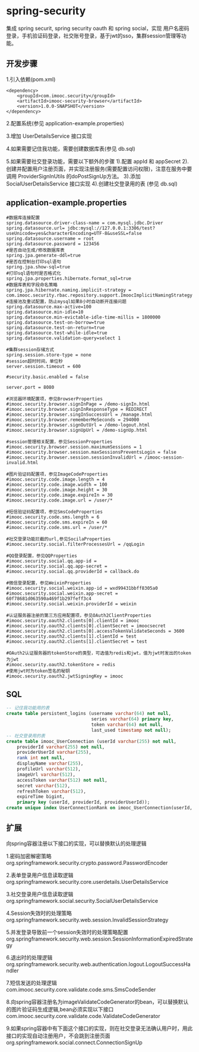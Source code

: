 # spring-security

集成 spring securit, spring security oauth 和 spring social，实现 用户名密码登录，手机验证码登录，社交账号登录，基于jwt的sso，集群session管理等功能。

## 开发步骤

1.引入依赖(pom.xml)

```
<dependency>
	<groupId>com.imooc.security</groupId>
	<artifactId>imooc-security-browser</artifactId>
	<version>1.0.0-SNAPSHOT</version>
</dependency>
```

2.配置系统(参见 application-example.properties)

3.增加 UserDetailsService 接口实现

4.如果需要记住我功能，需要创建数据库表(参见 db.sql)

5.如果需要社交登录功能，需要以下额外的步骤
1).配置 appId 和 appSecret
2).创建并配置用户注册页面，并实现注册服务(需要配置访问权限)，注意在服务中要调用 ProviderSignInUtils 的doPostSignUp方法。
3).添加 SocialUserDetailsService 接口实现
4).创建社交登录用的表 (参见 db.sql)

## application-example.properties

```
#数据库连接配置
spring.datasource.driver-class-name = com.mysql.jdbc.Driver
spring.datasource.url= jdbc:mysql://127.0.0.1:3306/test?useUnicode=yes&characterEncoding=UTF-8&useSSL=false
spring.datasource.username = root
spring.datasource.password = 123456
#是否自动生成/修改数据库表
spring.jpa.generate-ddl=true
#是否在控制台打印sql语句
spring.jpa.show-sql=true
#打印sql语句时是否格式化
spring.jpa.properties.hibernate.format_sql=true
#数据库表和字段命名策略
spring.jpa.hibernate.naming.implicit-strategy = com.imooc.security.rbac.repository.support.ImoocImplicitNamingStrategy
#连接池及重试配置，防止mysql如果8小时自动断开连接问题
spring.datasource.max-active=100
spring.datasource.min-idle=10
spring.datasource.min-evictable-idle-time-millis = 1800000
spring.datasource.test-on-borrow=true
spring.datasource.test-on-return=true
spring.datasource.test-while-idle=true
spring.datasource.validation-query=select 1

#集群session存储方式
spring.session.store-type = none
#session超时时间，单位秒
server.session.timeout = 600

#security.basic.enabled = false

server.port = 8080

#浏览器环境配置项，参见BrowserProperties
#imooc.security.browser.signInPage = /demo-signIn.html
#imooc.security.browser.signInResponseType = REDIRECT
#imooc.security.browser.singInSuccessUrl = /manage.html
#imooc.security.browser.rememberMeSeconds = 294000
#imooc.security.browser.signOutUrl = /demo-logout.html
#imooc.security.browser.signUpUrl = /demo-signUp.html

#session管理相关配置，参见SessionProperties
#imooc.security.browser.session.maximumSessions = 1
#imooc.security.browser.session.maxSessionsPreventsLogin = false
#imooc.security.browser.session.sessionInvalidUrl = /imooc-session-invalid.html

#图片验证码配置项，参见ImageCodeProperties
#imooc.security.code.image.length = 4
#imooc.security.code.image.width = 100
#imooc.security.code.image.height = 30
#imooc.security.code.image.expireIn = 30
#imooc.security.code.image.url = /user/*

#短信验证码配置项，参见SmsCodeProperties
#imooc.security.code.sms.length = 6
#imooc.security.code.sms.expireIn = 60
#imooc.security.code.sms.url = /user/*

#社交登录功能拦截的url,参见SocilaProperties
#imooc.security.social.filterProcessesUrl = /qqLogin

#QQ登录配置，参见QQProperties
#imooc.security.social.qq.app-id = 
#imooc.security.social.qq.app-secret = 
#imooc.security.social.qq.providerId = callback.do

#微信登录配置，参见WeixinProperties
#imooc.security.social.weixin.app-id = wxd99431bbff8305a0
#imooc.security.social.weixin.app-secret = 60f78681d063590a469f1b297feff3c4
#imooc.security.social.weixin.providerId = weixin

#认证服务器注册的第三方应用配置项，参见OAuth2ClientProperties
#imooc.security.oauth2.clients[0].clientId = imooc
#imooc.security.oauth2.clients[0].clientSecret = imoocsecret
#imooc.security.oauth2.clients[0].accessTokenValidateSeconds = 3600
#imooc.security.oauth2.clients[1].clientId = test
#imooc.security.oauth2.clients[1].clientSecret = test

#OAuth2认证服务器的tokenStore的类型，可选值为redis和jwt，值为jwt时发出的token为jwt
#imooc.security.oauth2.tokenStore = redis
#使用jwt时为token签名的秘钥
#imooc.security.oauth2.jwtSigningKey = imooc

```

## SQL

```SQL
-- 记住我功能用的表
create table persistent_logins (username varchar(64) not null,
								series varchar(64) primary key,
								token varchar(64) not null,
								last_used timestamp not null);
-- 社交登录用的表
create table imooc_UserConnection (userId varchar(255) not null,
	providerId varchar(255) not null,
	providerUserId varchar(255),
	rank int not null,
	displayName varchar(255),
	profileUrl varchar(512),
	imageUrl varchar(512),
	accessToken varchar(512) not null,
	secret varchar(512),
	refreshToken varchar(512),
	expireTime bigint,
	primary key (userId, providerId, providerUserId));
create unique index UserConnectionRank on imooc_UserConnection(userId, providerId, rank);
```

## 扩展

向spring容器注册以下接口的实现，可以替换默认的处理逻辑

1.密码加密解密策略
org.springframework.security.crypto.password.PasswordEncoder

2.表单登录用户信息读取逻辑
org.springframework.security.core.userdetails.UserDetailsService

3.社交登录用户信息读取逻辑
org.springframework.social.security.SocialUserDetailsService

4.Session失效时的处理策略
org.springframework.security.web.session.InvalidSessionStrategy

5.并发登录导致前一个session失效时的处理策略配置
org.springframework.security.web.session.SessionInformationExpiredStrategy

6.退出时的处理逻辑
org.springframework.security.web.authentication.logout.LogoutSuccessHandler

7.短信发送的处理逻辑
com.imooc.security.core.validate.code.sms.SmsCodeSender

8.向spring容器注册名为imageValidateCodeGenerator的bean，可以替换默认的图片验证码生成逻辑,bean必须实现以下接口
com.imooc.security.core.validate.code.ValidateCodeGenerator

9.如果spring容器中有下面这个接口的实现，则在社交登录无法确认用户时，用此接口的实现自动注册用户，不会跳到注册页面
org.springframework.social.connect.ConnectionSignUp